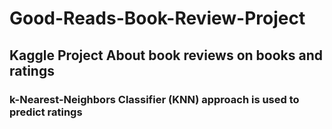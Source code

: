 # Good-Reads-Book-Review-Project

## Kaggle Project About book reviews on books and ratings

###  k-Nearest-Neighbors Classifier (KNN) approach is used to predict ratings
